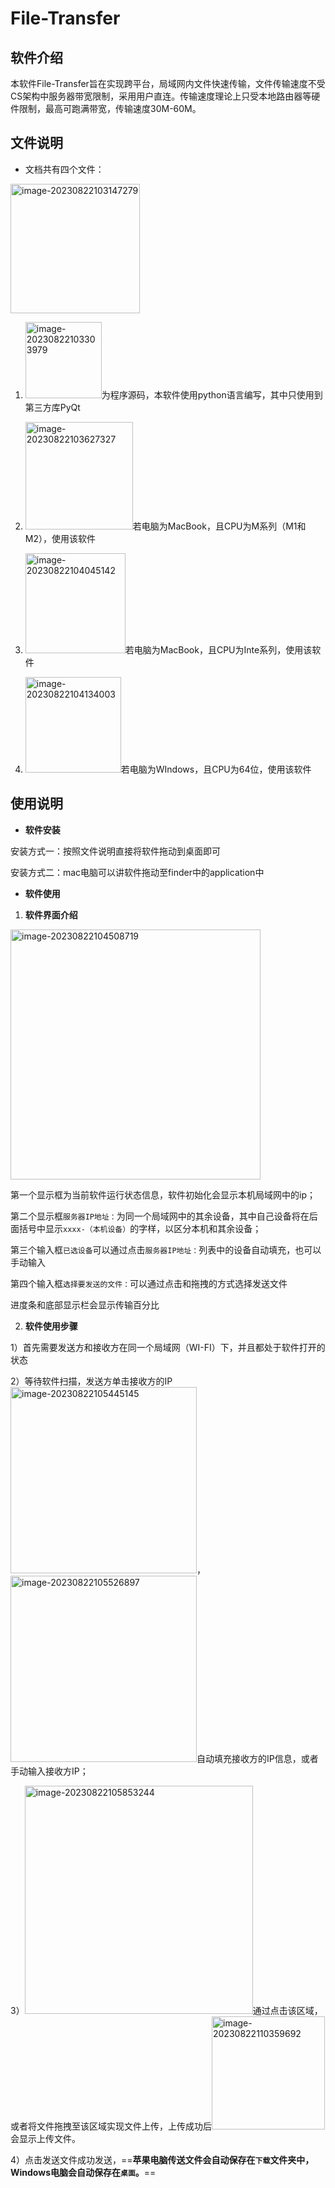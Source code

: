 # File-Transfer
## 软件介绍

​	本软件File-Transfer旨在实现跨平台，局域网内文件快速传输，文件传输速度不受CS架构中服务器带宽限制，采用用户直连。传输速度理论上只受本地路由器等硬件限制，最高可跑满带宽，传输速度30M-60M。

## 文件说明

* 文档共有四个文件：
<img width="207" alt="image-20230822103147279" src="https://github.com/one-lucky-pig/File-Transfer/assets/66020383/494b14cd-f418-466e-b837-0d9d7a4e6989">

1. <img width="122" alt="image-20230822103303979" src="https://github.com/one-lucky-pig/File-Transfer/assets/66020383/e306afe8-38d0-4b5d-afdb-ef471948bb34">为程序源码，本软件使用python语言编写，其中只使用到第三方库PyQt

2. <img width="172" alt="image-20230822103627327" src="https://github.com/one-lucky-pig/File-Transfer/assets/66020383/c5ff99e7-c404-4bf1-ba37-a4a3a0ab75bc">若电脑为MacBook，且CPU为M系列（M1和M2），使用该软件

3. <img width="160" alt="image-20230822104045142" src="https://github.com/one-lucky-pig/File-Transfer/assets/66020383/1ba379d1-cb9f-42b8-b224-59653f7dcaf3">若电脑为MacBook，且CPU为Inte系列，使用该软件

4. <img width="153" alt="image-20230822104134003" src="https://github.com/one-lucky-pig/File-Transfer/assets/66020383/7d50976c-9395-4a61-8bec-b14e25b6b5fd">若电脑为WIndows，且CPU为64位，使用该软件

## 使用说明

* **软件安装**

安装方式一：按照文件说明直接将软件拖动到桌面即可

安装方式二：mac电脑可以讲软件拖动至finder中的application中

* **软件使用**

1. **软件界面介绍**

<img width="400" alt="image-20230822104508719" src="https://github.com/one-lucky-pig/File-Transfer/assets/66020383/20bd651a-7c45-45dc-b947-4dc7173b1b95">

第一个显示框为当前软件运行状态信息，软件初始化会显示本机局域网中的ip；

第二个显示框`服务器IP地址：`为同一个局域网中的其余设备，其中自己设备将在后面括号中显示`xxxx-（本机设备）`的字样，以区分本机和其余设备；

第三个输入框`已选设备`可以通过点击`服务器IP地址：`列表中的设备自动填充，也可以手动输入

第四个输入框`选择要发送的文件：`可以通过点击和拖拽的方式选择发送文件

进度条和底部显示栏会显示传输百分比

2. **软件使用步骤**

​	1）首先需要发送方和接收方在同一个局域网（WI-FI）下，并且都处于软件打开的状态

​	2）等待软件扫描，发送方单击接收方的IP<img width="298" alt="image-20230822105445145" src="https://github.com/one-lucky-pig/File-Transfer/assets/66020383/0ed56cfd-641b-4d7a-86c4-d8ac7daf5383">，<img width="298" alt="image-20230822105526897" src="https://github.com/one-lucky-pig/File-Transfer/assets/66020383/f546aece-702f-4676-9531-0e31e85e046a">自动填充接收方的IP信息，或者手动输入接收方IP；

​	3）<img width="365" alt="image-20230822105853244" src="https://github.com/one-lucky-pig/File-Transfer/assets/66020383/dd41b745-3f2f-47c9-806d-768a1ae41a77">通过点击该区域，或者将文件拖拽至该区域实现文件上传，上传成功后<img width="181" alt="image-20230822110359692" src="https://github.com/one-lucky-pig/File-Transfer/assets/66020383/9f30e6bf-c98e-467d-a2d3-c0cc2ff393d1">会显示上传文件。

​	4）点击发送文件成功发送，==**苹果电脑传送文件会自动保存在`下载`文件夹中，Windows电脑会自动保存在`桌面`。**==
